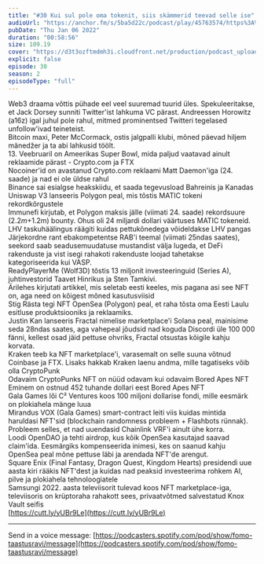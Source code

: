 ```yaml
---
title: "#30 Kui sul pole oma tokenit, siis skämmerid teevad selle ise"
audioUrl: "https://anchor.fm/s/5ba5d22c/podcast/play/45763574/https%3A%2F%2Fd3ctxlq1ktw2nl.cloudfront.net%2Fstaging%2F2022-0-6%2F97b5e0b9-db2a-772c-d9b5-14068e59ed6a.m4a"
pubDate: "Thu Jan 06 2022"
duration: "00:58:56"
size: 109.19 
cover: "https://d3t3ozftmdmh3i.cloudfront.net/production/podcast_uploaded_episode/15275939/15275939-1641458268046-354f90d777c0c.jpg"
explicit: false
episode: 30
season: 2
episodeType: "full"
---
```


Web3 draama võttis pühade eel veel suuremad tuurid üles. Spekuleeritakse, et Jack Dorsey sunniti Twitter'ist lahkuma VC pärast. Andreessen Horowitz (a16z) igal juhul pole rahul, mitmed prominentsed Twitteri tegelased unfollow'ivad teineteist.  
Bitcoin maxi, Peter McCormack, ostis jalgpalli klubi, mõned päevad hiljem mänedžer ja ta abi lahkusid töölt.  
13. Veebruaril on Ameerikas Super Bowl, mida paljud vaatavad ainult reklaamide pärast - Crypto.com ja FTX   
Nocoiner'id on avastanud Crypto.com reklaami Matt Daemon'iga (24. saade) ja nad ei ole üldse rahul  
Binance sai esialgse heakskiidu, et saada tegevusload Bahreinis ja Kanadas  
Uniswap V3 lanseeris Polygon peal, mis tõstis MATIC tokeni rekordkõrgustele  
Immunefi kirjutab, et Polygon maksis jälle (viimati 24. saade) rekordsuure ($2.2m+$1.2m) bounty. Ohus oli 24 miljardi dollari väärtuses MATIC tokeneid.  
LHV taskuhäälingus räägiti kuidas pettukõnedega võideldakse LHV pangas  
Järjekordne rant ebakompetentse RAB'i teemal (viimati 25ndas saates), seekord saab seadusemuudatuse mustandist välja lugeda, et DeFi rakenduste ja vist isegi rahakoti rakenduste loojad tahetakse kategoriseerida kui VASP.   
ReadyPlayerMe (Wolf3D) tõstis 13 miljonit investeeringuid (Series A), juhtinvestorid Taavet Hinrikus ja Sten Tamkivi.  
Ärilehes kirjutati artikkel, mis seletab eesti keeles, mis pagana asi see NFT on, aga need on kõigest mõned kasutusviisid  
Stig Rästa tegi NFT OpenSea (Polygon) peal, et raha tõsta oma Eesti Laulu esitluse produktsiooniks ja reklaamiks.   
Justin Kan lanseeris Fractal nimelise marketplace'i Solana peal, mainisime seda 28ndas saates, aga vahepeal jõudsid nad koguda Discordi üle 100 000 fänni, kellest osad jäid pettuse ohvriks, Fractal otsustas kõigile kahju korvata.  
Kraken teeb ka NFT marketplace'i, varasemalt on selle suuna võtnud Coinbase ja FTX. Lisaks hakkab Kraken laenu andma, mille tagatiseks võib olla CryptoPunk  
Odavaim CryptoPunks NFT on nüüd odavam kui odavaim Bored Apes NFT  
Eminem on ostnud 452 tuhande dollari eest Bored Apes NFT  
Gala Games lõi C² Ventures koos 100 miljoni dollarise fondi, mille eesmärk on plokiahela mänge luua  
Mirandus VOX (Gala Games) smart-contract leiti viis kuidas mintida haruldasi NFT'sid (blockchain randomness probleem + Flashbots rünnak). Probleem selles, et nad uuendasid Chainlink VRF'i ainult ühe korra.  
Loodi OpenDAO ja tehti airdrop, kus kõik OpenSea kasutajad saavad claim'ida. Eesmärgiks kompenseerida inimesi, kes on saanud kahju OpenSea peal mõne pettuse läbi ja arendada NFT'de arengut.   
Square Enix (Final Fantasy, Dragon Quest, Kingdom Hearts) presidendi uue aasta kiri rääkis NFT'dest ja kuidas nad peaksid investeerima rohkem AI, pilve ja plokiahela tehnoloogiatele  
Samsungi 2022. aasta televiisorit tulevad koos NFT marketplace-iga, televiisoris on krüptoraha rahakott sees, privaatvõtmed salvestatud Knox Vault seifis  
[https://cutt.ly/yUBr9Le](https://cutt.ly/yUBr9Le)  
  
---   
  
Send in a voice message: [https://podcasters.spotify.com/pod/show/fomo-taastusravi/message](https://podcasters.spotify.com/pod/show/fomo-taastusravi/message)